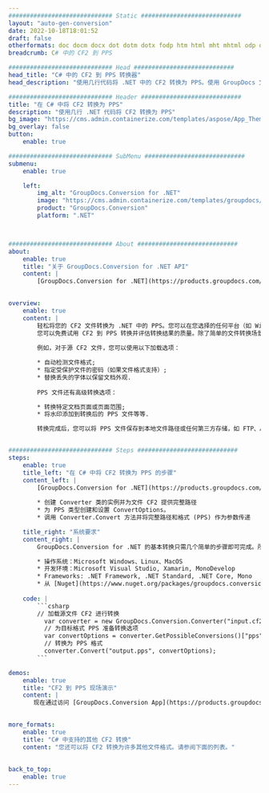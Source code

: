 ```yaml
---
############################# Static ############################
layout: "auto-gen-conversion"
date: 2022-10-18T18:01:52
draft: false
otherformats: doc docm docx dot dotm dotx fodp htm html mht mhtml odp odt otp pot potm potx pps ppsm ppsx ppt pptm pptx rtf
breadcrumb: C# 中的 CF2 到 PPS

############################# Head ############################
head_title: "C# 中的 CF2 到 PPS 转换器"
head_description: "使用几行代码将 .NET 中的 CF2 转换为 PPS。使用 GroupDocs 文档转换 API 转换 160 多种文件格式。"

############################# Header ############################
title: "在 C# 中将 CF2 转换为 PPS"
description: "使用几行 .NET 代码将 CF2 转换为 PPS"
bg_image: "https://cms.admin.containerize.com/templates/aspose/App_Themes/V3/images/bg/header1.png"
bg_overlay: false
button:
    enable: true

############################# SubMenu ############################
submenu:
    enable: true

    left:
        img_alt: "GroupDocs.Conversion for .NET"
        image: "https://cms.admin.containerize.com/templates/groupdocs/images/product-logos/90x90-noborder/groupdocs-conversion-net.png"
        product: "GroupDocs.Conversion"
        platform: ".NET"



############################# About ############################
about:
    enable: true
    title: "关于 GroupDocs.Conversion for .NET API"
    content: |
        [GroupDocs.Conversion for .NET](https://products.groupdocs.com/conversion/net/)可用于转换Microsoft Word、Excel、PowerPoint、PDF、Visio等格式。 GroupDocs.Conversion 是一个独立的 API，适用于需要高性能的后端和内部系统。它不依赖于任何软件，例如 Microsoft 或 Open Office。
    

overview:
    enable: true
    content: |
        轻松将您的 CF2 文件转换为 .NET 中的 PPS。您可以在您选择的任何平台（如 Windows、Linux、macOS）中仅使用几行 C# 代码行。
        您可以免费试用 CF2 到 PPS 转换并评估转换结果的质量。除了简单的文件转换场景，您还可以尝试更高级的选项来加载源 CF2 文件和保存输出 PPS 结果。 
        
        例如，对于源 CF2 文件，您可以使用以下加载选项：

        * 自动检测文件格式;
        * 指定受保护文件的密码（如果文件格式支持）;
        * 替换丢失的字体以保留文档外观.
        
        PPS 文件还有高级转换选项：

        * 转换特定文档页面或页面范围;
        * 将水印添加到转换后的 PPS 文件等等.

        转换完成后，您可以将 PPS 文件保存到本地文件路径或任何第三方存储，如 FTP、Amazon S3、Google Drive、Dropbox 等。请注意 - 将 CF2 转换为 PPS 无需安装任何额外的软件 - 如 MS Office、Open Office、Adobe Acrobat Reader 等。


############################# Steps ############################
steps:
    enable: true
    title_left: "在 C# 中将 CF2 转换为 PPS 的步骤"
    content_left: |
        [GroupDocs.Conversion for .NET](https://products.groupdocs.com/conversion/net/) 使开发人员只需几行代码即可轻松地将 CF2 文件转换为 PPS。
        
        * 创建 Converter 类的实例并为文件 CF2 提供完整路径
        * 为 PPS 类型创建和设置 ConvertOptions。
        * 调用 Converter.Convert 方法并将完整路径和格式 (PPS) 作为参数传递

    title_right: "系统要求"
    content_right: |
        GroupDocs.Conversion for .NET 的基本转换只需几个简单的步骤即可完成。所有主要平台和操作系统都支持我们的 API。在执行以下代码之前，请确保您的系统上安装了以下先决条件。

        * 操作系统：Microsoft Windows、Linux、MacOS
        * 开发环境：Microsoft Visual Studio, Xamarin, MonoDevelop
        * Frameworks: .NET Framework, .NET Standard, .NET Core, Mono
        * 从 [Nuget](https://www.nuget.org/packages/groupdocs.conversion) 获取最新的 GroupDocs.Conversion for .NET
         
    code: |
        ```csharp    
        // 加载源文件 CF2 进行转换
          var converter = new GroupDocs.Conversion.Converter("input.cf2");
          // 为目标格式 PPS 准备转换选项
          var convertOptions = converter.GetPossibleConversions()["pps"].ConvertOptions;
          // 转换为 PPS 格式
          converter.Convert("output.pps", convertOptions);
        ```

demos:
    enable: true
    title: "CF2 到 PPS 现场演示"
    content: |
       现在通过访问 [GroupDocs.Conversion App](https://products.groupdocs.app/conversion/family) 网站将 CF2 转换为 PPS。在线演示具有以下优点
          

more_formats:
    enable: true
    title: "C# 中支持的其他 CF2 转换"
    content: "您还可以将 CF2 转换为许多其他文件格式。请参阅下面的列表。"
       
       
back_to_top:
    enable: true
---
```

